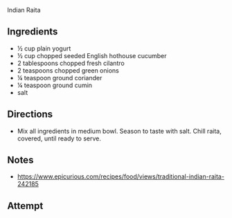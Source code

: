 Indian Raita

## Ingredients
* ½ cup plain yogurt
* ½ cup chopped seeded English hothouse cucumber
* 2 tablespoons chopped fresh cilantro
* 2 teaspoons chopped green onions
* ¼ teaspoon ground coriander
* ¼ teaspoon ground cumin
* salt

## Directions
* Mix all ingredients in medium bowl. Season to taste with salt. Chill raita, covered, until ready to serve.

## Notes
* https://www.epicurious.com/recipes/food/views/traditional-indian-raita-242185

## Attempt
